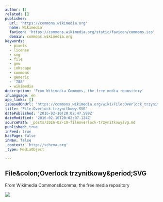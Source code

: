 ```yaml
---
author: []
related: []
publisher:
  url: 'https://commons.wikimedia.org'
  name: Wikimedia
  favicon: 'https://commons.wikimedia.org/static/favicon/commons.ico'
  domain: commons.wikimedia.org
keywords:
  - pixels
  - license
  - svg
  - file
  - gnu
  - inkscape
  - commons
  - generic
  - '788'
  - wikimedia
description: 'From Wikimedia Commons, the free media repository'
inLanguage: en
app_links: []
isBasedOnUrl: 'https://commons.wikimedia.org/wiki/File:Overlock_trzynitkowy.SVG'
title: 'File:Overlock trzynitkowy.SVG'
datePublished: '2016-02-10T20:02:47.599Z'
dateModified: '2016-02-10T20:02:07.124Z'
sourcePath: _posts/2016-02-10-fileoverlock-trzynitkowysvg.md
published: true
inFeed: true
hasPage: false
inNav: false
_context: 'http://schema.org'
_type: MediaObject

---
```

<article style=""><h1>File&amp;colon;Overlock trzynitkowy&amp;period;SVG</h1><p>From Wikimedia Commons&amp;comma; the free media repository</p><img src="https://upload.wikimedia.org/wikipedia/commons/thumb/4/42/Overlock_trzynitkowy.SVG/702px-Overlock_trzynitkowy.SVG.png" /></article>